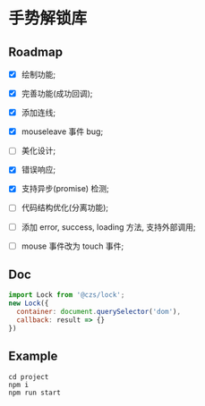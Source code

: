 # 手势解锁库

## Roadmap

- [x] 绘制功能;

- [x] 完善功能(成功回调);

- [x] 添加连线;

- [x] mouseleave 事件 bug;

- [ ] 美化设计;

- [x] 错误响应;

- [x] 支持异步(promise) 检测;

- [ ] 代码结构优化(分离功能);

- [ ] 添加 error, success, loading 方法, 支持外部调用;

- [ ] mouse 事件改为 touch 事件;

## Doc

```js
import Lock from '@czs/lock';
new Lock({
  container: document.querySelector('dom'),
  callback: result => {}
})
```

## Example

```shell
cd project
npm i
npm run start
```
